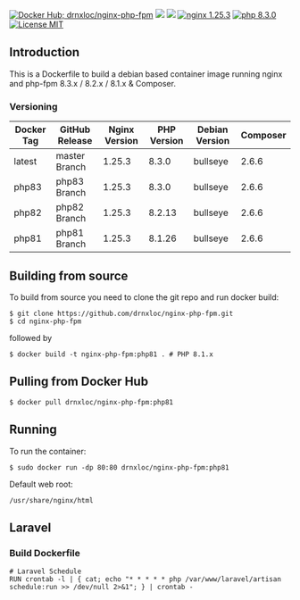 [![Docker Hub; drnxloc/nginx-php-fpm](https://img.shields.io/badge/docker%20hub-drnxloc%2Fnginx--php--fpm-blue.svg?&logo=docker&style=for-the-badge)](https://hub.docker.com/r/drnxloc/nginx-php-fpm/) [![](https://badges.weareopensource.me/docker/pulls/drnxloc/nginx-php-fpm?style=for-the-badge)](https://hub.docker.com/r/drnxloc/nginx-php-fpm/) [![](https://img.shields.io/docker/image-size/drnxloc/nginx-php-fpm/latest?style=for-the-badge)](https://hub.docker.com/r/drnxloc/nginx-php-fpm/) [![nginx 1.25.3](https://img.shields.io/badge/nginx-1.25.3-brightgreen.svg?&logo=nginx&logoColor=white&style=for-the-badge)](https://nginx.org/en/CHANGES) [![php 8.3.0](https://img.shields.io/badge/php--fpm-8.3.0-blue.svg?&logo=php&logoColor=white&style=for-the-badge)](https://secure.php.net/releases/8_3_0.php) [![License MIT](https://img.shields.io/badge/license-MIT-blue.svg?&style=for-the-badge)](https://github.com/drnxloc/nginx-php-fpm/blob/master/LICENSE)

## Introduction

This is a Dockerfile to build a debian based container image running nginx and php-fpm 8.3.x / 8.2.x / 8.1.x & Composer.

### Versioning

| Docker Tag | GitHub Release | Nginx Version | PHP Version | Debian Version | Composer |
| ---------- | -------------- | ------------- | ----------- | -------------- | -------- |
| latest     | master Branch  | 1.25.3        | 8.3.0       | bullseye       | 2.6.6    |
| php83      | php83 Branch   | 1.25.3        | 8.3.0       | bullseye       | 2.6.6    |
| php82      | php82 Branch   | 1.25.3        | 8.2.13      | bullseye       | 2.6.6    |
| php81      | php81 Branch   | 1.25.3        | 8.1.26      | bullseye       | 2.6.6    |

## Building from source

To build from source you need to clone the git repo and run docker build:

```
$ git clone https://github.com/drnxloc/nginx-php-fpm.git
$ cd nginx-php-fpm
```

followed by

```
$ docker build -t nginx-php-fpm:php81 . # PHP 8.1.x
```

## Pulling from Docker Hub

```
$ docker pull drnxloc/nginx-php-fpm:php81
```

## Running

To run the container:

```
$ sudo docker run -dp 80:80 drnxloc/nginx-php-fpm:php81
```

Default web root:

```
/usr/share/nginx/html
```

## Laravel

### Build Dockerfile

```docker
# Laravel Schedule
RUN crontab -l | { cat; echo "* * * * * php /var/www/laravel/artisan schedule:run >> /dev/null 2>&1"; } | crontab -
```
